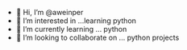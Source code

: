 - 👋 Hi, I’m @aweinper
- 👀 I’m interested in ...learning python
- 🌱 I’m currently learning ... python
- 💞️ I’m looking to collaborate on ... python projects

<!---
aweinper/aweinper is a ✨ special ✨ repository because its `README.md` (this file) appears on your GitHub profile.
You can click the Preview link to take a look at your changes.
--->
